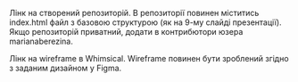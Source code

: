 Лінк на створений репозиторій. В репозиторії повинен міститись index.html файл з базовою структурою (як на 9-му слайді презентації). Якщо репозиторій приватний, додати в контрибютори юзера marianaberezina.

Лінк на wireframe в Whimsical. Wireframe повинен бути зроблений згідно з заданим дизайном у Figma.
